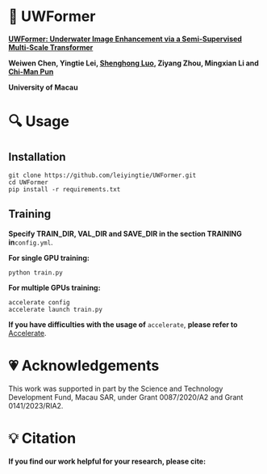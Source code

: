 # :book: UWFormer
[**UWFormer: Underwater Image Enhancement via a Semi-Supervised Multi-Scale Transformer**
](https://arxiv.org/abs/2310.20210)

**Weiwen Chen, Yingtie Lei, [Shenghong Luo](https://shenghongluo.github.io), Ziyang Zhou, Mingxian Li and [Chi-Man Pun](https://www.cis.um.edu.mo/~cmpun)**

**University of Macau**

# :mag: Usage

## Installation
```
git clone https://github.com/leiyingtie/UWFormer.git
cd UWFormer
pip install -r requirements.txt
```
## Training
**Specify TRAIN_DIR, VAL_DIR and SAVE_DIR in the section TRAINING in**`config.yml`.

**For single GPU training:**
```
python train.py
```

**For multiple GPUs training:**
```
accelerate config
accelerate launch train.py
```
**If you have difficulties with the usage of** `accelerate`, **please refer to** [Accelerate](https://github.com/huggingface/accelerate).

# 💗 Acknowledgements
This work was supported in part by the Science and Technology Development Fund, Macau SAR, under Grant 0087/2020/A2 and Grant 0141/2023/RIA2.

# :bulb: Citation
**If you find our work helpful for your research, please cite:**
```bib

```
